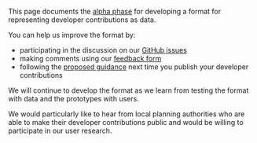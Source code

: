 This page documents the [alpha phase](https://www.gov.uk/service-manual/agile-delivery/how-the-alpha-phase-works) for developing a format for representing developer contributions as data.

You can help us improve the format by:

* participating in the discussion on our [GitHub issues](https://github.com/digital-land/digital-land/issues)
* making comments using our [feedback form](https://docs.google.com/forms/d/1pvblp8l4ODFmv91yyktArGaiskVnJgFcWDCYBBRgc2A/edit)
* following the [proposed guidance](https://digital-land.github.io/guidance/developer-contributions/) next time you publish your developer contributions

We will continue to develop the format as we learn from testing the format with data and the prototypes with users.

We would particularly like to hear from local planning authorities who are able to make their developer contributions public and would be willing to participate in our user research.
